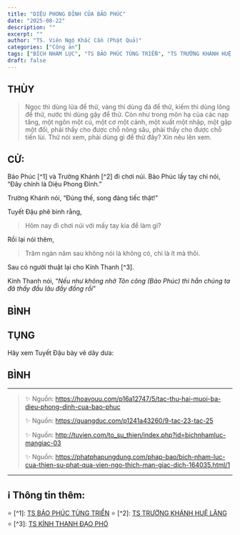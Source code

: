 ```yaml
---
title: "DIỆU PHONG ĐỈNH CỦA BẢO PHÚC"
date: "2025-08-22"
description: ""
excerpt: ""
author: "TS. Viên Ngộ Khắc Cần (Phật Quả)"
categories: ["Công án"]
tags: ["BÍCH NHAM LỤC", "TS BẢO PHÚC TÙNG TRIỂN", "TS TRƯỜNG KHÁNH HUỆ LĂNG"]
draft: false
---
```


## THÙY

> Ngọc thì dùng lửa để thử, vàng thì dùng đá để thử, kiếm thì dùng lông để thử, nước thì dùng gậy để thử. 
> Còn như trong môn hạ của các nạp tăng, một ngôn một cú, một cơ một cảnh, một xuất một nhập, một gặp một đối, phải thấy cho được chỗ nông sâu, phải thấy cho được chỗ tiến lùi. 
> Thử nói xem, phải dùng gì để thử đây? Xin nêu lên xem.

## CỬ:

Bảo Phúc [^1] và Trường Khánh [^2] đi chơi núi. Bảo Phúc lấy tay chỉ nói, “Đây chính là Diệu Phong Đỉnh.” 

Trường Khánh nói, “Đúng thế, song đáng tiếc thật!” 

Tuyết Đậu phê bình rằng, 

> Hôm nay đi chơi núi với mấy tay kia để làm gì? 

Rồi lại nói thêm, 

> Trăm ngàn năm sau không nói là không có, chỉ là ít mà thôi.

Sau có người thuật lại cho Kính Thanh [^3]. 

Kính Thanh nói, “*Nếu như không nhờ Tôn công (Bảo Phúc) thì hẳn chúng ta đã thấy đầu lâu đầy đồng rồi*”

## BÌNH



## TỤNG

Hãy xem Tuyết Đậu bày vẽ dây dưa:

> 

## BÌNH



***

> ✨ Nguồn:  https://hoavouu.com/p16a12747/5/tac-thu-hai-muoi-ba-dieu-phong-dinh-cua-bao-phuc
>
> ✨ Nguồn:  https://quangduc.com/p1241a43260/9-tac-23-tac-25
>
> ✨ Nguồn:  http://tuvien.com/to_su_thien/index.php?id=bichnhamluc-mangiac-03
>
> ✨ Nguồn:  https://phatphapungdung.com/phap-bao/bich-nham-luc-cua-thien-su-phat-qua-vien-ngo-thich-man-giac-dich-164035.html/1

***

## ℹ️ Thông tin thêm:

⭐️ [^1]: <a href="https://blog.phapthihoi.org/gt-member/ts-bao-phuc-tung-trien/" target="_blank">TS BẢO PHÚC TÙNG TRIỂN</a>
⭐️ [^2]: <a href="https://blog.phapthihoi.org/gt-member/ts-truong-khanh-hue-lang/" target="_blank">TS TRƯỜNG KHÁNH HUỆ LĂNG</a>
⭐️ [^3]: <a href="https://blog.phapthihoi.org/gt-member/ts-kinh-thanh-dao-pho/" target="_blank">TS KÍNH THANH ĐẠO PHÓ</a>


